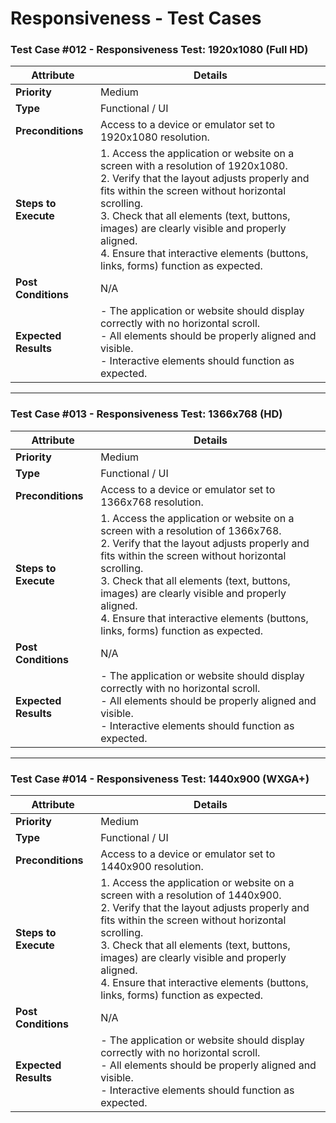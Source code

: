 # Responsiveness - Test Cases

### **Test Case #012 - Responsiveness Test: 1920x1080 (Full HD)**

| **Attribute**       | **Details**                                                                                              |
|---------------------|----------------------------------------------------------------------------------------------------------|
| **Priority**        | Medium                                                                                                     |
| **Type**            | Functional / UI                                                                                          |
| **Preconditions**   | Access to a device or emulator set to 1920x1080 resolution.                                               |
| **Steps to Execute**| 1. Access the application or website on a screen with a resolution of 1920x1080.<br>2. Verify that the layout adjusts properly and fits within the screen without horizontal scrolling.<br>3. Check that all elements (text, buttons, images) are clearly visible and properly aligned.<br>4. Ensure that interactive elements (buttons, links, forms) function as expected. |
| **Post Conditions** | N/A                                                                                                      |
| **Expected Results**| - The application or website should display correctly with no horizontal scroll.<br>- All elements should be properly aligned and visible.<br>- Interactive elements should function as expected. |

---

### **Test Case #013 - Responsiveness Test: 1366x768 (HD)**

| **Attribute**       | **Details**                                                                                              |
|---------------------|----------------------------------------------------------------------------------------------------------|
| **Priority**        | Medium                                                                                                     |
| **Type**            | Functional / UI                                                                                          |
| **Preconditions**   | Access to a device or emulator set to 1366x768 resolution.                                               |
| **Steps to Execute**| 1. Access the application or website on a screen with a resolution of 1366x768.<br>2. Verify that the layout adjusts properly and fits within the screen without horizontal scrolling.<br>3. Check that all elements (text, buttons, images) are clearly visible and properly aligned.<br>4. Ensure that interactive elements (buttons, links, forms) function as expected. |
| **Post Conditions** | N/A                                                                                                      |
| **Expected Results**| - The application or website should display correctly with no horizontal scroll.<br>- All elements should be properly aligned and visible.<br>- Interactive elements should function as expected. |

---

### **Test Case #014 - Responsiveness Test: 1440x900 (WXGA+)**

| **Attribute**       | **Details**                                                                                              |
|---------------------|----------------------------------------------------------------------------------------------------------|
| **Priority**        | Medium                                                                                                     |
| **Type**            | Functional / UI                                                                                          |
| **Preconditions**   | Access to a device or emulator set to 1440x900 resolution.                                               |
| **Steps to Execute**| 1. Access the application or website on a screen with a resolution of 1440x900.<br>2. Verify that the layout adjusts properly and fits within the screen without horizontal scrolling.<br>3. Check that all elements (text, buttons, images) are clearly visible and properly aligned.<br>4. Ensure that interactive elements (buttons, links, forms) function as expected. |
| **Post Conditions** | N/A                                                                                                      |
| **Expected Results**| - The application or website should display correctly with no horizontal scroll.<br>- All elements should be properly aligned and visible.<br>- Interactive elements should function as expected. |